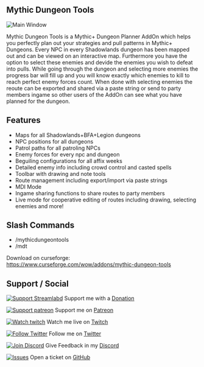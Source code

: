 Mythic Dungeon Tools
------------------
![Main Window](https://i.imgur.com/HFzS0Xl.jpg "x")

Mythic Dungeon Tools is a Mythic+ Dungeon Planner AddOn which helps you perfectly plan out your strategies and pull patterns in Mythic+ Dungeons. Every NPC in every Shadowlands dungeon has been mapped out and can be viewed on an interactive map. Furthermore you have the option to select these enemies and devide the enemies you wish to defeat into pulls. While going through the dungeon and selecting more enemies the progress bar will fill up and you will know exactly which enemies to kill to reach perfect enemy forces count. When done with selecting enemies the reoute can be exported and shared via a paste string or send to party members ingame so other users of the AddOn can see what you have planned for the dungeon.

Features
------------------
- Maps for all Shadowlands+BFA+Legion dungeons
- NPC positions for all dungeons
- Patrol paths for all patroling NPCs
- Enemy forces for every npc and dungeon
- Beguiling configurations for all affix weeks
- Detailed enemy info including crowd control and casted spells
- Toolbar with drawing and note tools
- Route management including export/import via paste strings
- MDI Mode
- Ingame sharing functions to share routes to party members
- Live mode for cooperative editing of routes including drawing, selecting enemies and more!


Slash Commands
------------------
- /mythicdungeontools
- /mdt

Download on curseforge: https://www.curseforge.com/wow/addons/mythic-dungeon-tools

Support / Social
------------------


[![Support Streamlabd](https://i.imgur.com/Y2fEMMH.png)](https://streamlabs.com/nnoggie/tip) Support me with a [Donation](https://streamlabs.com/nnoggie/tip "Donate")

[![Support patreon](https://i.imgur.com/CKxlJJd.png)](https://www.patreon.com/mythicdungeontools) Support me on [Patreon](https://www.patreon.com/mythicdungeontools "Patreon")

[![Watch twitch](https://i.imgur.com/UxFnFkD.png)](https://www.twitch.tv/nnoggie) Watch me live on [Twitch](https://www.twitch.tv/nnoggie "Twitch")

[![Follow Twitter](https://i.imgur.com/0lqcpvj.png)](https://twitter.com/nnoggie) Follow me on [Twitter](https://twitter.com/nnoggie "Twitter")

[![Join Discord](https://i.imgur.com/XvxEoEE.png)](https://discord.gg/tdxMPb3) Give Feedback in my [Discord](https://discord.gg/tdxMPb3 "Discord")

[![Issues](https://i.imgur.com/qV0ZkHA.png)](https://github.com/nnoggie/MythicDungeonTools/issues/new) Open a ticket on [GitHub](https://github.com/nnoggie/MythicDungeonTools/issues/new "GitHub")
